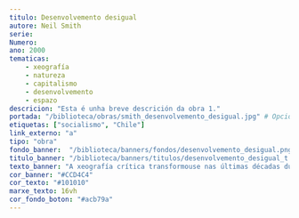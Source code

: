 ```yaml
---
titulo: Desenvolvemento desigual
autore: Neil Smith
serie:
Numero:
ano: 2000
tematicas:
    - xeografía
    - natureza
    - capitalismo
    - desenvolvemento
    - espazo
descricion: "Esta é unha breve descrición da obra 1."
portada: "/biblioteca/obras/smith_desenvolvemento_desigual.jpg" # Opcional, imaxe da portada
etiquetas: ["socialismo", "Chile"]
link_externo: "a"
tipo: "obra"
fondo_banner:  "/biblioteca/banners/fondos/desenvolvemento_desigual.png"
titulo_banner: "/biblioteca/banners/titulos/desenvolvemento_desigual_t.png"
texto_banner: "A xeografía crítica transformouse nas últimas décadas dunha disciplina centrada en fenómenos obxectivos a un campo de loita na análise da produción do capitalismo. Neil Smith ofrécenos unha teoría pioneira do desenvolvemento xeográfico desigual, vinculando a produción do espazo e da natureza coa dinámica do capital."
cor_banner: "#CCD4C4"
cor_texto: "#101010"
marxe_texto: 16vh
cor_fondo_boton: "#acb79a"
---
```

